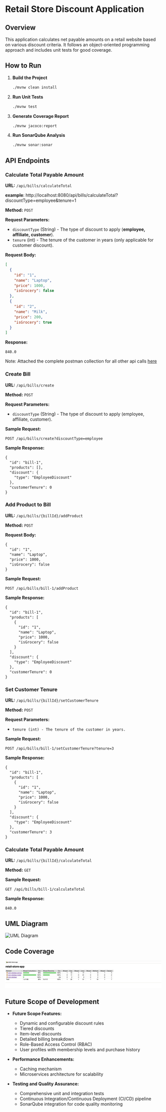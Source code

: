 # Retail Store Discount Application

## Overview

This application calculates net payable amounts on a retail website based on various discount criteria. It follows an object-oriented programming approach and includes unit tests for good coverage.


## How to Run

1. **Build the Project**
    ```bash
    ./mvnw clean install
    ```

2. **Run Unit Tests**
    ```bash
    ./mvnw test
    ```

3. **Generate Coverage Report**
    ```bash
    ./mvnw jacoco:report
    ```

4. **Run SonarQube Analysis**
    ```bash
    ./mvnw sonar:sonar
    ```

## API Endpoints
### Calculate Total Payable Amount

**URL:** `/api/bills/calculateTotal`

**example**: http://localhost:8080/api/bills/calculateTotal?discountType=employee&tenure=1

**Method:** `POST`

**Request Parameters:**
- `discountType` (String) - The type of discount to apply (**employee, affiliate, customer**).
- `tenure` (int) - The tenure of the customer in years (only applicable for customer discount).

**Request Body:**

```json
[
  {
    "id": "1",
    "name": "Laptop",
    "price": 1000,
    "isGrocery": false
  },
  {
    "id": "2",
    "name": "Milk",
    "price": 200,
    "isGrocery": true
  }
]
```
**Response:**
```
840.0
```
Note: Attached the complete postman collection for all other api calls [here](https://github.com/praveenbommalibits/retail-store-app/blob/master/retail-store-app-collection.postman_collection.json)
### Create Bill

**URL:** `/api/bills/create`

**Method:** `POST`

**Request Parameters:**
- `discountType` (String) - The type of discount to apply (employee, affiliate, customer).

**Sample Request:**

```http
POST /api/bills/create?discountType=employee
```
**Sample Response:**
```
{
  "id": "bill-1",
  "products": [],
  "discount": {
    "type": "EmployeeDiscount"
  },
  "customerTenure": 0
}
```

### Add Product to Bill

**URL:** `/api/bills/{billId}/addProduct`

**Method:** `POST`

**Request Body:**
```
{
  "id": "1",
  "name": "Laptop",
  "price": 1000,
  "isGrocery": false
}

```

**Sample Request:**

```http
POST /api/bills/bill-1/addProduct
```
**Sample Response:**
```
{
  "id": "bill-1",
  "products": [
    {
      "id": "1",
      "name": "Laptop",
      "price": 1000,
      "isGrocery": false
    }
  ],
  "discount": {
    "type": "EmployeeDiscount"
  },
  "customerTenure": 0
}

```

### Set Customer Tenure

**URL:** `/api/bills/{billId}/setCustomerTenure`

**Method:** `POST`

**Request Parameters:**
- `tenure (int) - The tenure of the customer in years.`

**Sample Request:**

```http
POST /api/bills/bill-1/setCustomerTenure?tenure=3

```
**Sample Response:**
```
{
  "id": "bill-1",
  "products": [
    {
      "id": "1",
      "name": "Laptop",
      "price": 1000,
      "isGrocery": false
    }
  ],
  "discount": {
    "type": "EmployeeDiscount"
  },
  "customerTenure": 3
}

```

### Calculate Total Payable Amount

**URL:** `/api/bills/{billId}/calculateTotal`

**Method:** `GET`

**Sample Request:**

```http
GET /api/bills/bill-1/calculateTotal

```
**Sample Response:**
```
840.0

```


## UML Diagram
![UML Diagram](https://www.plantuml.com/plantuml/dsvg/hLFDRd8X4DtVfvZSrTLF5z-Mc4RxawP95oRr1KOO3GaN30mBO_lkHGMDM3UshYvpnlDp2DF0w3dsff46Gu17RGpi6aY_CMoyKr5o4F2k0q_cn-D3HfKEqaNB7-oHQRqLy9mdUK76mAudlo0RFGbuiscD_07zTr3gRdCCyXegbNMxR4T07fILGFnq8TNLolhC9z78Q91fuHZD7BUuD3JhzvBTG81oCPsRhoRtaQLEbMWb89dLTfq75dkgHXkl9HMgyh_mwfqadn8kdJE4DlifuSx4emlEqINTw0Uc4crDpEG3e5KGZj_x8DgchnLAEdKBkxgCWbntV5r9wRfYktdVTzpIVSPU-ernMwA_YJbRhRJHoB-cEpofyVZyEaw4ayyqhkkiu2fK1L-xFCgr_riO9hWTjiKJ293ECceRcYbP5Nlp3G00)

## Code Coverage
![img.png](img.png)

## Future Scope of Development
- **Future Scope Features:**
   - Dynamic and configurable discount rules
   - Tiered discounts
   - Item-level discounts
   - Detailed billing breakdown
   - Role-Based Access Control (RBAC)
   - User profiles with membership levels and purchase history

- **Performance Enhancements:**
   - Caching mechanism
   - Microservices architecture for scalability

- **Testing and Quality Assurance:**
   - Comprehensive unit and integration tests
   - Continuous Integration/Continuous Deployment (CI/CD) pipeline
   - SonarQube integration for code quality monitoring